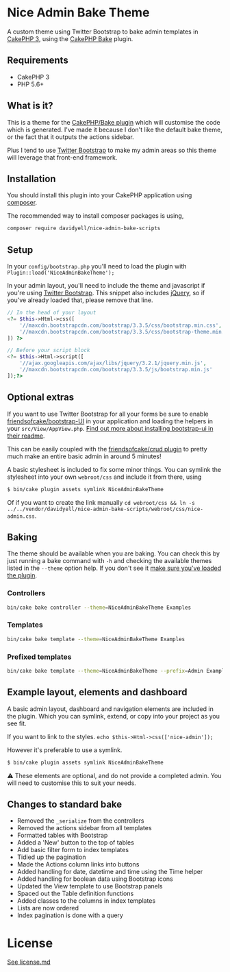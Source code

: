 # Nice Admin Bake Theme
A custom theme using Twitter Bootstrap to bake admin templates in [CakePHP 3](https://github.com/cakephp/cakephp), 
using the [CakePHP Bake](https://github.com/cakephp/bake) plugin.

## Requirements
* CakePHP 3
* PHP 5.6+

## What is it?
This is a theme for the [CakePHP/Bake plugin](https://github.com/cakephp/bake) which will customise the code which is 
generated. I've made it because I don't like the default bake theme, or the fact that it outputs the actions sidebar.

Plus I tend to use [Twitter Bootstrap](http://getbootstrap.com/) to make my admin areas so this theme will 
leverage that front-end framework.

## Installation
You should install this plugin into your CakePHP application using [composer](http://getcomposer.org).

The recommended way to install composer packages is using, 

```bash
composer require davidyell/nice-admin-bake-scripts
```

## Setup
In your `config/bootstrap.php` you'll need to load the plugin with `Plugin::load('NiceAdminBakeTheme');`

In your admin layout, you'll need to include the theme and javascript if you're using [Twitter Bootstrap](http://getbootstrap.com/). This snippet also includes [jQuery](http://jquery.com/), so if you've already loaded that, please remove that line.

```php
// In the head of your layout
<?= $this->Html->css([
    '//maxcdn.bootstrapcdn.com/bootstrap/3.3.5/css/bootstrap.min.css',
    '//maxcdn.bootstrapcdn.com/bootstrap/3.3.5/css/bootstrap-theme.min.css'
]) ?>

// Before your script block
<?= $this->Html->script([
    '//ajax.googleapis.com/ajax/libs/jquery/3.2.1/jquery.min.js',
    '//maxcdn.bootstrapcdn.com/bootstrap/3.3.5/js/bootstrap.min.js'
]);?>
```

## Optional extras
If you want to use Twitter Bootstrap for all your forms be sure to enable [friendsofcake/bootstrap-UI](https://github.com/friendsofcake/bootstrap-ui) 
in your application and loading the helpers in your `src/View/AppView.php`. [Find out more about installing bootstrap-ui in their readme](https://github.com/friendsofcake/bootstrap-ui).

This can be easily coupled with the [friendsofcake/crud plugin](https://github.com/friendsofcake/crud) to pretty much make
an entire basic admin in around 5 minutes!

A basic stylesheet is included to fix some minor things. You can symlink the stylesheet into your own `webroot/css` and include it from there, using

```bash
$ bin/cake plugin assets symlink NiceAdminBakeTheme
```

Of if you want to create the link manually `cd webroot/css && ln -s ../../vendor/davidyell/nice-admin-bake-scripts/webroot/css/nice-admin.css`.

## Baking
The theme should be available when you are baking. You can check this by just running a bake command with `-h` and 
checking the available themes listed in the `--theme` option help. If you don't see it [make sure you've loaded the plugin](#setup).

### Controllers
```bash
bin/cake bake controller --theme=NiceAdminBakeTheme Examples
```

### Templates
```bash
bin/cake bake template --theme=NiceAdminBakeTheme Examples
```

### Prefixed templates
```bash
bin/cake bake template --theme=NiceAdminBakeTheme --prefix=Admin Examples
```

## Example layout, elements and dashboard
A basic admin layout, dashboard and navigation elements are included in the plugin. Which you can symlink, extend, or 
copy into your project as you see fit.

If you want to link to the styles. `echo $this->Html->css(['nice-admin']);`

However it's preferable to use a symlink.
```bash
$ bin/cake plugin assets symlink NiceAdminBakeTheme
```

:warning: These elements are optional, and do not provide a completed admin. You will need to customise 
this to suit your needs.

## Changes to standard bake
* Removed the `_serialize` from the controllers
* Removed the actions sidebar from all templates
* Formatted tables with Bootstrap
* Added a 'New' button to the top of tables
* Add basic filter form to index templates
* Tidied up the pagination
* Made the Actions column links into buttons
* Added handling for date, datetime and time using the Time helper
* Added handling for boolean data using Bootstrap icons
* Updated the View template to use Bootstrap panels
* Spaced out the Table definition functions
* Added classes to the columns in index templates
* Lists are now ordered
* Index pagination is done with a query

# License
[See license.md](LICENSE.md)
